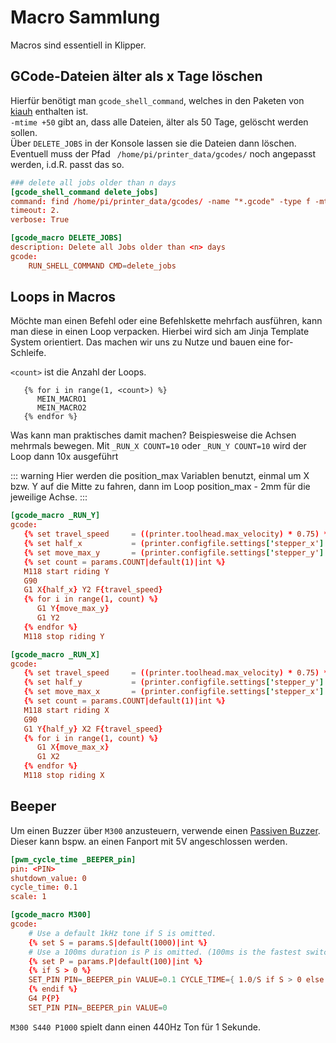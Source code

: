 # Macro Sammlung
Macros sind essentiell in Klipper.

## GCode-Dateien älter als x Tage löschen
Hierfür benötigt man `gcode_shell_command`, welches in den Paketen von [kiauh](https://github.com/dw-0/kiauh) enthalten ist.  
`-mtime +50` gibt an, dass alle Dateien, älter als 50 Tage, gelöscht werden sollen.  
Über `DELETE_JOBS` in der Konsole lassen sie die Dateien dann löschen. Eventuell muss der Pfad ` /home/pi/printer_data/gcodes/` noch angepasst werden, i.d.R. passt das so.

```toml
### delete all jobs older than n days
[gcode_shell_command delete_jobs]
command: find /home/pi/printer_data/gcodes/ -name "*.gcode" -type f -mtime +50 -delete
timeout: 2.
verbose: True

[gcode_macro DELETE_JOBS]
description: Delete all Jobs older than <n> days
gcode:
    RUN_SHELL_COMMAND CMD=delete_jobs

```

## Loops in Macros
Möchte man einen Befehl oder eine Befehlskette mehrfach ausführen, kann man diese in einen Loop verpacken.
Hierbei wird sich am Jinja Template System orientiert. Das machen wir uns zu Nutze und bauen eine for-Schleife.

`<count>` ist die Anzahl der Loops.
```
   {% for i in range(1, <count>) %}
      MEIN_MACRO1
      MEIN_MACRO2
   {% endfor %}
```
Was kann man praktisches damit machen?
Beispiesweise die Achsen mehrmals bewegen.
Mit `_RUN_X COUNT=10` oder `_RUN_Y COUNT=10`  wird der Loop dann 10x ausgeführt

::: warning
Hier werden die position_max Variablen benutzt, einmal um X bzw. Y auf die Mitte zu fahren, dann im Loop position_max - 2mm für die jeweilige Achse.
:::

```toml
[gcode_macro _RUN_Y]
gcode:
   {% set travel_speed     = ((printer.toolhead.max_velocity) * 0.75) * 60 | float %}      ## set speed to 3/4 of max velocity
   {% set half_x           = (printer.configfile.settings['stepper_x'].position_max/2) %}  
   {% set move_max_y       = (printer.configfile.settings['stepper_y'].position_max-2) %}
   {% set count = params.COUNT|default(1)|int %}
   M118 start riding Y
   G90
   G1 X{half_x} Y2 F{travel_speed}
   {% for i in range(1, count) %}
      G1 Y{move_max_y}
      G1 Y2
   {% endfor %}
   M118 stop riding Y

[gcode_macro _RUN_X]
gcode:
   {% set travel_speed     = ((printer.toolhead.max_velocity) * 0.75) * 60 | float %}      ## set speed to 3/4 of max velocity
   {% set half_y           = (printer.configfile.settings['stepper_y'].position_max/2) %}  
   {% set move_max_x       = (printer.configfile.settings['stepper_x'].position_max-2) %}
   {% set count = params.COUNT|default(1)|int %}
   M118 start riding X
   G90
   G1 Y{half_y} X2 F{travel_speed}
   {% for i in range(1, count) %}
      G1 X{move_max_x}
      G1 X2
   {% endfor %}
   M118 stop riding X
```

## Beeper
Um einen Buzzer über `M300` anzusteuern, verwende einen [Passiven Buzzer](https://amzn.to/49sTJU5).
Dieser kann bspw. an einen Fanport mit 5V angeschlossen werden.

```toml
[pwm_cycle_time _BEEPER_pin]
pin: <PIN>
shutdown_value: 0
cycle_time: 0.1
scale: 1

[gcode_macro M300]
gcode:
    # Use a default 1kHz tone if S is omitted.
    {% set S = params.S|default(1000)|int %}
    # Use a 100ms duration is P is omitted. (100ms is the fastest switching limit)
    {% set P = params.P|default(100)|int %}
    {% if S > 0 %}
    SET_PIN PIN=_BEEPER_pin VALUE=0.1 CYCLE_TIME={ 1.0/S if S > 0 else 1 }
    {% endif %}
    G4 P{P}
    SET_PIN PIN=_BEEPER_pin VALUE=0
```
`M300 S440 P1000` spielt dann einen 440Hz Ton für 1 Sekunde.